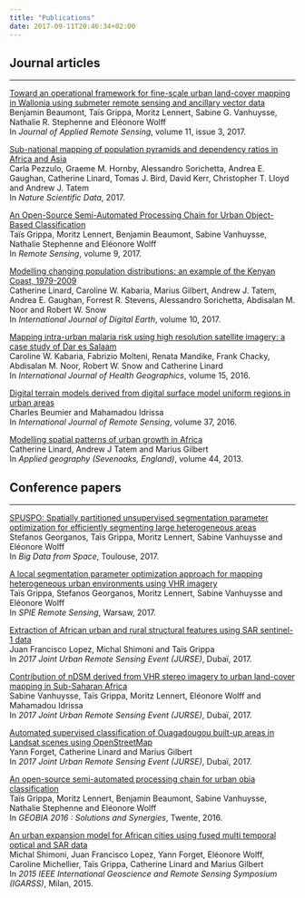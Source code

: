 ```yaml
---
title: "Publications"
date: 2017-09-11T20:46:34+02:00
---
```


## Journal articles

---

[Toward an operational framework for fine-scale urban land-cover mapping in Wallonia using submeter remote sensing and ancillary vector data](https://doi.org/10.1117/1.JRS.11.036011)  
Benjamin Beaumont, Taïs Grippa, Moritz Lennert, Sabine G. Vanhuysse, Nathalie R. Stephenne and Eléonore Wolff  
In *Journal of Applied Remote Sensing*, volume 11, issue 3, 2017.

[Sub-national mapping of population pyramids and dependency ratios in Africa and Asia](http://dx.doi.org/10.1038/sdata.2017.89)  
Carla Pezzulo, Graeme M. Hornby, Alessandro Sorichetta, Andrea E. Gaughan, Catherine Linard, Tomas J. Bird, David Kerr, Christopher T. Lloyd and Andrew J. Tatem  
In *Nature Scientific Data*, 2017.

[An Open-Source Semi-Automated Processing Chain for Urban Object-Based Classification](http://dx.doi.org/10.3390/rs9040358)  
Taïs Grippa, Moritz Lennert, Benjamin Beaumont, Sabine Vanhuysse, Nathalie Stephenne and Eléonore Wolff  
In *Remote Sensing*, volume 9, 2017.

[Modelling changing population distributions: an example of the Kenyan Coast, 1979-2009](http://dx.doi.org/10.1080/17538947.2016.1275829)  
Catherine Linard, Caroline W. Kabaria, Marius Gilbert, Andrew J. Tatem, Andrea E. Gaughan, Forrest R. Stevens, Alessandro Sorichetta, Abdisalan M. Noor and Robert W. Snow  
In *International Journal of Digital Earth*, volume 10, 2017.

[Mapping intra-urban malaria risk using high resolution satellite imagery: a case study of Dar es Salaam](https://doi.org/10.1186/s12942-016-0051-y)  
Caroline W. Kabaria, Fabrizio Molteni, Renata Mandike, Frank Chacky, Abdisalan M. Noor, Robert W. Snow and Catherine Linard  
In *International Journal of Health Geographics*, volume 15, 2016.

[Digital terrain models derived from digital surface model uniform regions in urban areas](http://dx.doi.org/10.1080/01431161.2016.1182666)  
Charles Beumier and Mahamadou Idrissa  
In *International Journal of Remote Sensing*, volume 37, 2016.

[Modelling spatial patterns of urban growth in Africa](https://dx.doi.org/10.1016%2Fj.apgeog.2013.07.009)  
Catherine Linard, Andrew J Tatem and Marius Gilbert  
In *Applied geography (Sevenoaks, England)*, volume 44, 2013.

## Conference papers

---

[SPUSPO: Spatially partitioned unsupervised segmentation parameter optimization for efficiently segmenting large heterogeneous areas](http://difusion.ulb.ac.be/vufind/Record/ULB-DIPOT:oai:dipot.ulb.ac.be:2013/262047/Details)  
Stefanos Georganos, Taïs Grippa, Moritz Lennert, Sabine Vanhuysse and Eléonore Wolff  
In *Big Data from Space*, Toulouse, 2017.

[A local segmentation parameter optimization approach for mapping heterogeneous urban environments using VHR imagery](https://www.spiedigitallibrary.org/conference-proceedings-of-spie/10431/0000/A-local-segmentation-parameter-optimization-approach-for-mapping--heterogeneous/10.1117/12.2278422.short?SSO=1)  
Taïs Grippa, Stefanos Georganos, Moritz Lennert, Sabine Vanhuysse and Eléonore Wolff  
In *SPIE Remote Sensing*, Warsaw, 2017.

[Extraction of African urban and rural structural features using SAR sentinel-1 data](https://doi.org/10.1109/JURSE.2017.7924568)  
Juan Francisco Lopez, Michal Shimoni and Taïs Grippa  
In *2017 Joint Urban Remote Sensing Event (JURSE)*, Dubaï, 2017.

[Contribution of nDSM derived from VHR stereo imagery to urban land-cover mapping in Sub-Saharan Africa](https://doi.org/10.1109/JURSE.2017.7924570)  
Sabine Vanhuysse, Taïs Grippa, Moritz Lennert, Eléonore Wolff and Mahamadou Idrissa  
In *2017 Joint Urban Remote Sensing Event (JURSE)*, Dubaï, 2017.

[Automated supervised classification of Ouagadougou built-up areas in Landsat scenes using OpenStreetMap](https://doi.org/10.1109/JURSE.2017.7924571)  
Yann Forget, Catherine Linard and Marius Gilbert  
In *2017 Joint Urban Remote Sensing Event (JURSE)*, Dubaï, 2017.

[An open-source semi-automated processing chain for urban obia classification](https://doi.org/10.3990/2.367)  
Taïs Grippa, Moritz Lennert, Benjamin Beaumont, Sabine Vanhuysse, Nathalie Stephenne and Eléonore Wolff  
In *GEOBIA 2016 : Solutions and Synergies*, Twente, 2016.

[An urban expansion model for African cities using fused multi temporal optical and SAR data](https://doi.org/10.1109/IGARSS.2015.7325977)  
Michal Shimoni, Juan Francisco Lopez, Yann Forget, Eléonore Wolff, Caroline Michellier, Taïs Grippa, Catherine Linard and Marius Gilbert  
In *2015 IEEE International Geoscience and Remote Sensing Symposium (IGARSS)*, Milan, 2015.
